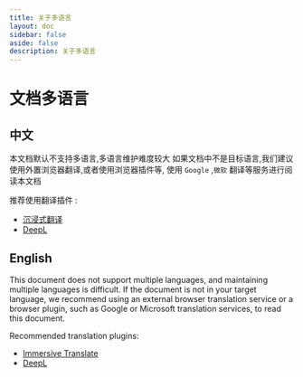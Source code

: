```yaml
---
title: 关于多语言
layout: doc
sidebar: false
aside: false
description: 关于多语言
---
```


# 文档多语言

## 中文
本文档默认不支持多语言,多语言维护难度较大
如果文档中不是目标语言,我们建议使用外置浏览器翻译,或者使用浏览器插件等, 使用 `Google` ,`微软` 翻译等服务进行阅读本文档

推荐使用翻译插件 :
* [沉浸式翻译](https://immersivetranslate.com/)
* [DeepL](https://www.deepl.com/ja/translator)

## English

This document does not support multiple languages, and maintaining multiple languages is difficult.
If the document is not in your target language, we recommend using an external browser translation service or a browser plugin, such as Google or Microsoft translation services, to read this document.

Recommended translation plugins:
* [Immersive Translate](https://immersivetranslate.com/)
* [DeepL](https://www.deepl.com/ja/translator)
